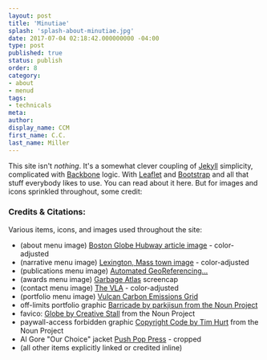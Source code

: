 ```yaml
---
layout: post
title: 'Minutiae'
splash: 'splash-about-minutiae.jpg'
date: 2017-07-04 02:18:42.000000000 -04:00
type: post
published: true
status: publish
order: 8
category:
- about
- menud
tags:
- technicals
meta:
author:
display_name: CCM
first_name: C.C.
last_name: Miller
---
```


This site isn't *nothing*. It's a somewhat clever coupling of [Jekyll](https://jekyllrb.com) simplicity, complicated with [Backbone](http://backbonejs.org) logic. With [Leaflet](http://leafletjs.com) and [Bootstrap](http://getbootstrap.com) and all that stuff everybody likes to use. You can read about it <span class="copy-trigger" data-type="slug" data-id="cv-portfolio-digital">here</span>. But for images and icons sprinkled throughout, some credit:

<h3>Credits & Citations:</h3>
Various items, icons, and images used throughout the site:
<ul><li>(about menu image) <a href="http://www.bostonglobe.com/lifestyle/2017/04/14/how-lonely-are-loneliest-hubway-bikes-one-was-ridden-for-minutes-all-year/3e2jnNIYgLh6CrTmoOPFgJ/story.html">Boston Globe Hubway article image</a> - color-adjusted</li>
<li>(narrative menu image) <a href="https://upload.wikimedia.org/wikipedia/commons/thumb/d/d7/Minute_Man_Statue_Lexington_Massachusetts.jpg/1200px-Minute_Man_Statue_Lexington_Massachusetts.jpg">Lexington, Mass town image</a> - color-adjusted</li>
<li>(publications menu image) <a href="http://docs.lib.purdue.edu/jto/vol2/iss1/art6/">Automated GeoReferencing...</a></li>
<li>(awards menu image) <a href="http://garbage-milleria.rhcloud.com">Garbage Atlas</a> screencap</li>
<li>(contact menu image) <a href="https://asd.gsfc.nasa.gov/blueshift/wp-content/uploads/2014/10/center2.jpg">The VLA</a> - color-adjusted</li>
<li>(portfolio menu image) <a href="https://news.uns.purdue.edu/images/+2008/gurneyvulcan1.jpg">Vulcan Carbon Emissions Grid</a></li>
<li>off-limits portfolio graphic <a href="https://thenounproject.com/browse/?i=199345">Barricade by parkjisun from the Noun Project</a></li>
<li>favico: <a href="https://thenounproject.com/browse/?i=176247">Globe by Creative Stall</a> from the Noun Project</li>
<li>paywall-access forbidden graphic <a href="https://thenounproject.com/browse/?i=23428">Copyright Code by Tim Hurt</a> from the Noun Project</li>
<li>Al Gore "Our Choice" jacket <a href="http://rsrc.pushpoppress.com/ourchoice/images/index/trailer-normal.jpg">Push Pop Press</a> - cropped</li>
<li>(all other items explicitly linked or credited inline)</li>
</ul>